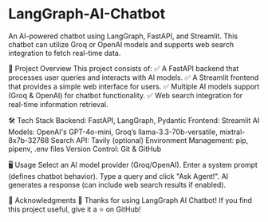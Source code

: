 # LangGraph-AI-Chatbot

An AI-powered chatbot using LangGraph, FastAPI, and Streamlit. This chatbot can utilize Groq or OpenAI models and supports web search integration to fetch real-time data.

📌 Project Overview
This project consists of: ✅ A FastAPI backend that processes user queries and interacts with AI models.
✅ A Streamlit frontend that provides a simple web interface for users.
✅ Multiple AI models support (Groq & OpenAI) for chatbot functionality.
✅ Web search integration for real-time information retrieval.

🛠️ Tech Stack
Backend: FastAPI, LangGraph, Pydantic
Frontend: Streamlit
AI Models: OpenAI's GPT-4o-mini, Groq’s llama-3.3-70b-versatile, mixtral-8x7b-32768
Search API: Tavily (optional)
Environment Management: pip, pipenv, .env files
Version Control: Git & GitHub


🖥️ Usage
Select an AI model provider (Groq/OpenAI).
Enter a system prompt (defines chatbot behavior).
Type a query and click "Ask Agent!".
AI generates a response (can include web search results if enabled).


🙌 Acknowledgments
🚀 Thanks for using LangGraph AI Chatbot! If you find this project useful, give it a ⭐ on GitHub!

